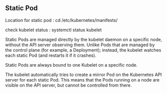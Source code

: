 Static Pod 
-
Location for static pod : cd /etc/kubernetes/manifests/

check kubelet status : systemctl status kubelet

Static Pods are managed directly by the kubelet daemon on a specific node, without the API server observing them. Unlike Pods that are managed 
by the control plane (for example, a Deployment); instead, the kubelet watches each static Pod (and restarts it if it crashes).

Static Pods are always bound to one Kubelet on a specific node.

The kubelet automatically tries to create a mirror Pod on the Kubernetes API server for each static Pod. This means that the Pods running on a node are visible on the API server,
 but cannot be controlled from there.
